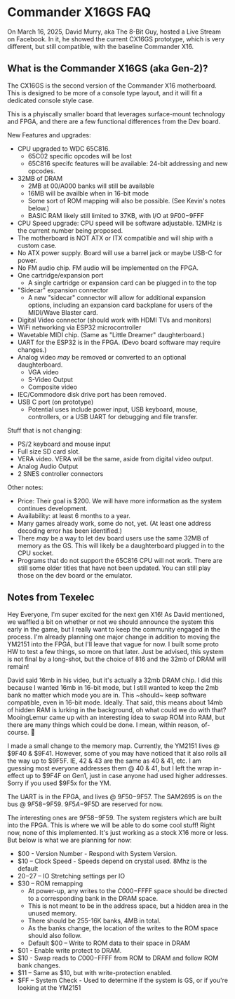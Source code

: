 # Commander X16GS FAQ

On March 16, 2025, David Murry, aka The 8-Bit Guy, hosted a Live Stream on
Facebook. In it, he showed the current CX16GS prototype, which is very
different, but still compatible, with the baseline Commander X16.

## What is the Commander X16GS (aka Gen-2)?

The CX16GS is the second version of the Commander X16 motherboard. This is
designed to be more of a console type layout, and it will fit a dedicated
console style case. 

This is a phyiscally smaller board that leverages surface-mount technology and
FPGA, and there are a few functional differences from the Dev board.

New Features and upgrades:

* CPU upgraded to WDC 65C816.
  * 65C02 specific opcodes will be lost
  * 65C816 specifc features will be available: 24-bit addressing and new
    opcodes.
* 32MB of DRAM
    * 2MB at $00/$A000 banks will still be available
    * 16MB will be availble when in 16-bit mode
    * Some sort of ROM mapping will also be possible. (See Kevin's notes below.)
    * BASIC RAM likely still limited to 37KB, with I/O at $9F00-$9FFF
* CPU Speed upgrade: CPU speed will be software adjustable. 12MHz is the current
  number being proposed.
* The motherboard is NOT ATX or ITX compatible and will ship with a custom case.
* No ATX power supply. Board will use a barrel jack or maybe USB-C for power.
* No FM audio chip. FM audio will be implemented on the FPGA.
* One cartridge/expansion port
    * A single cartridge or expansion card can be plugged in to the top
* "Sidecar" expansion connector
  * A new "sidecar" connector will allow for additional expansion options,
    including an expansion card backplane for users of the MIDI/Wave Blaster
    card.
* Digital Video connector (should work with HDMI TVs and monitors)
* WiFi networking via ESP32 microcontroller
* Wavetable MIDI chip. (Same as "Little Dreamer" daughterboard.)
* UART for the ESP32 is in the FPGA. (Devo board software may require changes.)
* Analog video *may* be removed or converted to an optional daughterboard.
  * VGA video
  * S-Video Output
  * Composite video
* IEC/Commodore disk drive port has been removed.
* USB C port (on prototype)
  * Potential uses include power input, USB keyboard, mouse, controllers, or a
    USB UART for debugging and file transfer.

Stuff that is not changing:

* PS/2 keyboard and mouse input
* Full size SD card slot.
* VERA video. VERA will be the same, aside from digital video output.
* Analog Audio Output
* 2 SNES controller connectors

Other notes:

* Price: Their goal is $200. We will have more information as the system
  continues development.
* Availability: at least 6 months to a year.
* Many games already work, some do not, yet. (At least one address decoding
  error has been identified.)
* There *may* be a way to let dev board users use the same 32MB of memory as the
  GS. This will likely be a daughterboard plugged in to the CPU socket.
* Programs that do not support the 65C816 CPU will not work. There are still
  some older titles that have not been updated. You can still play those on the
  dev board or the emulator.

## Notes from Texelec

Hey Everyone, I'm super excited for the next gen X16!  As David mentioned, we
waffled  a bit on whether or not we should announce the system this early in the
game, but I really want to keep the community engaged in the process.  I'm
already planning one major change in addition to moving the YM2151 into the
FPGA, but I'll leave that vague for now.  I built some proto HW to test a few
things, so more on that later.  Just be advised, this system is not final by a
long-shot, but the choice of 816 and the 32mb of DRAM will remain!

David said 16mb in his video, but it's actually a 32mb DRAM chip.  I did this
because  I wanted 16mb in 16-bit mode, but I still wanted to keep the 2mb bank
no matter which mode you are in.  This ~should~ keep software compatible, even
in 16-bit mode. Ideally.  That said, this means about 14mb of hidden RAM is
lurking in the background, oh what could we do with that?  MooingLemur came up
with an interesting idea to swap ROM into RAM, but there are many things which
could be done.  I mean, within reason, of-course.  🙂

I made a small change to the memory map.  Currently, the YM2151 lives @ $9F40 &
$9F41.  However, some of you may have noticed that it also rolls all the way up
to $9F5F.  IE, 42 & 43 are the same as 40 & 41, etc.  I am guessing most
everyone addresses them @ 40 & 41, but I left the wrap in-effect up to $9F4F on
Gen1, just in case anyone had used higher addresses.  Sorry if you used $9F5x
for the YM. 

The UART is in the FPGA, and lives @ $9F50-$9F57.  The SAM2695 is on the bus @
$9F58-$9F59.  $9F5A-$9F5D are reserved for now.

The interesting ones are $9F58-$9F59.  The system registers which are built into
the FPGA.  This is where we will be able to do some cool stuff!  Right now, none
of this implemented.  It's just working as a stock X16 more or less.  But below
is what we are planning for now:

* $00  - Version Number -  Respond with System Version.
* $10 – Clock Speed - Speeds depend on crystal used.  8Mhz is the default
* $20 -$27 – IO Stretching settings per IO
* $30 – ROM remapping
    * At power-up, any writes to the $C000-$FFFF space should be directed to a
      corresponding bank in the DRAM space.  
    * This is not meant to be in the address space, but a hidden area in the
      unused memory.
    * There should be 255-16K banks, 4MB in total.  
    * As the banks change, the location of the writes to the ROM space should
      also follow. 
    * Default $00 – Write to ROM data to their space in DRAM 
* $01 - Enable write protect to DRAM. 
* $10 - Swap reads to $C000-$FFFF from ROM to DRAM and follow ROM bank changes. 
* $11 – Same as $10, but with write-protection enabled.
* $FF – System Check   - Used to determine if the system is GS, or if you're
  looking at the YM2151 


